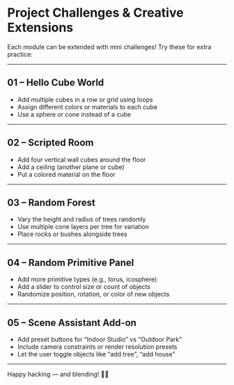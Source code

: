 # Project Challenges & Creative Extensions

Each module can be extended with mini challenges! Try these for extra practice:

---

## 01 – Hello Cube World
- Add multiple cubes in a row or grid using loops
- Assign different colors or materials to each cube
- Use a sphere or cone instead of a cube

---

## 02 – Scripted Room
- Add four vertical wall cubes around the floor
- Add a ceiling (another plane or cube)
- Put a colored material on the floor

---

## 03 – Random Forest
- Vary the height and radius of trees randomly
- Use multiple cone layers per tree for variation
- Place rocks or bushes alongside trees

---

## 04 – Random Primitive Panel
- Add more primitive types (e.g., torus, icosphere)
- Add a slider to control size or count of objects
- Randomize position, rotation, or color of new objects

---

## 05 – Scene Assistant Add-on
- Add preset buttons for “Indoor Studio” vs “Outdoor Park”
- Include camera constraints or render resolution presets
- Let the user toggle objects like “add tree”, “add house”

---

Happy hacking — and blending! 🧠🎨
